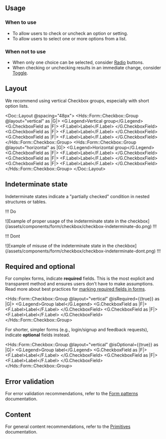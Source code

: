 ## Usage

### When to use

- To allow users to check or uncheck an option or setting.
- To allow users to select one or more options from a list.

### When not to use

- When only one choice can be selected, consider [Radio](/components/form/radio/) buttons.
- When checking or unchecking results in an immediate change, consider [Toggle](/components/form/toggle).

## Layout

We recommend using vertical Checkbox groups, especially with short option lists.

<Doc::Layout @spacing="48px">
  <Hds::Form::Checkbox::Group @layout="vertical" as |G|>
    <G.Legend>Vertical group</G.Legend>
    <G.CheckboxField as |F|>
      <F.Label>Label</F.Label>
    </G.CheckboxField>
    <G.CheckboxField as |F|>
      <F.Label>Label</F.Label>
    </G.CheckboxField>
    <G.CheckboxField as |F|>
      <F.Label>Label</F.Label>
    </G.CheckboxField>
  </Hds::Form::Checkbox::Group>
  <Hds::Form::Checkbox::Group @layout="horizontal" as |G|>
    <G.Legend>Horizontal group</G.Legend>
    <G.CheckboxField as |F|>
      <F.Label>Label</F.Label>
    </G.CheckboxField>
    <G.CheckboxField as |F|>
      <F.Label>Label</F.Label>
    </G.CheckboxField>
    <G.CheckboxField as |F|>
      <F.Label>Label</F.Label>
    </G.CheckboxField>
  </Hds::Form::Checkbox::Group>
</Doc::Layout>

## Indeterminate state

Indeterminate states indicate a "partially checked" condition in nested structures or tables. 

!!! Do

![Example of proper usage of the indeterminate state in the checkbox] (/assets/components/form/checkbox/checkbox-indeterminate-do.png)
!!!

!!! Dont

![Example of misuse of the indeterminate state in the checkbox] (/assets/components/form/checkbox/checkbox-indeterminate-dont.png)
!!!

## Required and optional

For complex forms, indicate **required** fields. This is the most explicit and transparent method and ensures users don’t have to make assumptions. Read more about best practices for [marking required fields in forms](https://www.nngroup.com/articles/required-fields/).

<Hds::Form::Checkbox::Group @layout="vertical" @isRequired={{true}} as |G|>
  <G.Legend>Group label</G.Legend>
  <G.CheckboxField as |F|>
    <F.Label>Label</F.Label>
  </G.CheckboxField>
  <G.CheckboxField as |F|>
    <F.Label>Label</F.Label>
  </G.CheckboxField>
</Hds::Form::Checkbox::Group>

For shorter, simpler forms (e.g., login/signup and feedback requests), indicate **optional** fields instead.

<Hds::Form::Checkbox::Group @layout="vertical" @isOptional={{true}} as |G|>
  <G.Legend>Group label</G.Legend>
  <G.CheckboxField as |F|>
    <F.Label>Label</F.Label>
  </G.CheckboxField>
  <G.CheckboxField as |F|>
    <F.Label>Label</F.Label>
  </G.CheckboxField>
</Hds::Form::Checkbox::Group>

## Error validation

For error validation recommendations, refer to the [Form patterns](/patterns/form-patterns?tab=validation) documentation.

## Content

For general content recommendations, refer to the [Primitives](/components/form/primitives) documentation.
